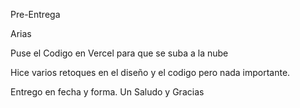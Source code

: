 Pre-Entrega 

Arias

Puse el Codigo en Vercel para que se suba a la nube 

Hice varios retoques en el diseño y el codigo pero nada importante.


Entrego en fecha y forma. Un Saludo y Gracias

